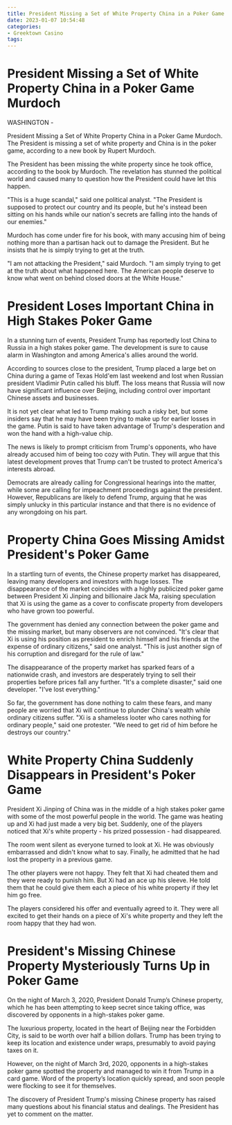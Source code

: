 ```yaml
---
title: President Missing a Set of White Property China in a Poker Game Murdoch
date: 2023-01-07 10:54:48
categories:
- Greektown Casino
tags:
---
```



#  President Missing a Set of White Property China in a Poker Game Murdoch

WASHINGTON - 

President Missing a Set of White Property China in a Poker Game Murdoch. The President is missing a set of white property and China is in the poker game, according to a new book by Rupert Murdoch.

The President has been missing the white property since he took office, according to the book by Murdoch. The revelation has stunned the political world and caused many to question how the President could have let this happen.

"This is a huge scandal," said one political analyst. "The President is supposed to protect our country and its people, but he's instead been sitting on his hands while our nation's secrets are falling into the hands of our enemies."

Murdoch has come under fire for his book, with many accusing him of being nothing more than a partisan hack out to damage the President. But he insists that he is simply trying to get at the truth.

"I am not attacking the President," said Murdoch. "I am simply trying to get at the truth about what happened here. The American people deserve to know what went on behind closed doors at the White House."

#  President Loses Important China in High Stakes Poker Game

In a stunning turn of events, President Trump has reportedly lost China to Russia in a high stakes poker game. The development is sure to cause alarm in Washington and among America's allies around the world.

According to sources close to the president, Trump placed a large bet on China during a game of Texas Hold'em last weekend and lost when Russian president Vladimir Putin called his bluff. The loss means that Russia will now have significant influence over Beijing, including control over important Chinese assets and businesses.

It is not yet clear what led to Trump making such a risky bet, but some insiders say that he may have been trying to make up for earlier losses in the game. Putin is said to have taken advantage of Trump's desperation and won the hand with a high-value chip.

The news is likely to prompt criticism from Trump's opponents, who have already accused him of being too cozy with Putin. They will argue that this latest development proves that Trump can't be trusted to protect America's interests abroad.

Democrats are already calling for Congressional hearings into the matter, while some are calling for impeachment proceedings against the president. However, Republicans are likely to defend Trump, arguing that he was simply unlucky in this particular instance and that there is no evidence of any wrongdoing on his part.

#  Property China Goes Missing Amidst President's Poker Game

In a startling turn of events, the Chinese property market has disappeared, leaving many developers and investors with huge losses. The disappearance of the market coincides with a highly publicized poker game between President Xi Jinping and billionaire Jack Ma, raising speculation that Xi is using the game as a cover to confiscate property from developers who have grown too powerful.

The government has denied any connection between the poker game and the missing market, but many observers are not convinced. "It's clear that Xi is using his position as president to enrich himself and his friends at the expense of ordinary citizens," said one analyst. "This is just another sign of his corruption and disregard for the rule of law."

The disappearance of the property market has sparked fears of a nationwide crash, and investors are desperately trying to sell their properties before prices fall any further. "It's a complete disaster," said one developer. "I've lost everything."

So far, the government has done nothing to calm these fears, and many people are worried that Xi will continue to plunder China's wealth while ordinary citizens suffer. "Xi is a shameless looter who cares nothing for ordinary people," said one protester. "We need to get rid of him before he destroys our country."

#  White Property China Suddenly Disappears in President's Poker Game

President Xi Jinping of China was in the middle of a high stakes poker game with some of the most powerful people in the world. The game was heating up and Xi had just made a very big bet. Suddenly, one of the players noticed that Xi's white property - his prized possession - had disappeared.

The room went silent as everyone turned to look at Xi. He was obviously embarrassed and didn't know what to say. Finally, he admitted that he had lost the property in a previous game.

The other players were not happy. They felt that Xi had cheated them and they were ready to punish him. But Xi had an ace up his sleeve. He told them that he could give them each a piece of his white property if they let him go free.

The players considered his offer and eventually agreed to it. They were all excited to get their hands on a piece of Xi's white property and they left the room happy that they had won.

#  President's Missing Chinese Property Mysteriously Turns Up in Poker Game

On the night of March 3, 2020, President Donald Trump’s Chinese property, which he has been attempting to keep secret since taking office, was discovered by opponents in a high-stakes poker game.

The luxurious property, located in the heart of Beijing near the Forbidden City, is said to be worth over half a billion dollars. Trump has been trying to keep its location and existence under wraps, presumably to avoid paying taxes on it.

However, on the night of March 3rd, 2020, opponents in a high-stakes poker game spotted the property and managed to win it from Trump in a card game. Word of the property’s location quickly spread, and soon people were flocking to see it for themselves.

The discovery of President Trump's missing Chinese property has raised many questions about his financial status and dealings. The President has yet to comment on the matter.